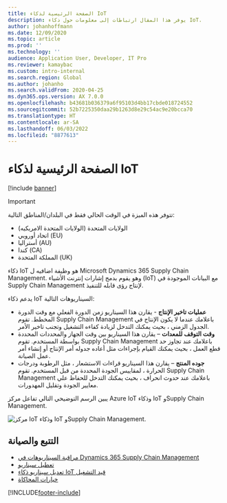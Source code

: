 ```yaml
---
title: الصفحة الرئيسية لذكاء IoT
description: يوفر هذا المقال ارتباطات إلى معلومات حول ذكاء IoT.
author: johanhoffmann
ms.date: 12/09/2020
ms.topic: article
ms.prod: ''
ms.technology: ''
audience: Application User, Developer, IT Pro
ms.reviewer: kamaybac
ms.custom: intro-internal
ms.search.region: Global
ms.author: johanho
ms.search.validFrom: 2020-04-25
ms.dyn365.ops.version: AX 7.0.0
ms.openlocfilehash: b43681b036379a6f95103d4bb17cbde018724552
ms.sourcegitcommit: 52b7225350daa29b1263d8e29c54ac9e20bcca70
ms.translationtype: HT
ms.contentlocale: ar-SA
ms.lasthandoff: 06/03/2022
ms.locfileid: "8877613"
---
```

# <a name="iot-intelligence-home-page"></a>الصفحة الرئيسية لذكاء IoT

[!include [banner](../../includes/banner.md)]

> [!IMPORTANT]
> تتوفر هذه الميزة في الوقت الحالي فقط في البلدان/المناطق التالية:
>
> - الولايات المتحدة (الولايات المتحدة الامريكيه)
> - اتحاد أوروبي (EU)
> - أستراليا (AU)
> - كندا (CA)
> - المملكة المتحدة (UK)

ذكاء IoT هو وظيفة اضافيه ل Microsoft Dynamics 365 Supply Chain Management. وهو يقوم بدمج إشارات إنترنت الأشياء (IoT) مع البيانات الموجودة في Supply Chain Management لإنتاج رؤى قابله للتنفيذ.

يدعم ذكاء IoT السيناريوهات التالية:

- **عمليات تاخير الإنتاج** - يقارن هذا السيناريو زمن الدورة الفعلي مع وقت الدورة المخطط. تقوم Supply Chain Management باعلامك عندما لا يكون الإنتاج في الجدول الزمني ، بحيث يمكنك التدخل لزيادة كفاءه التشغيل وتجنب تاخير الأمر.
- **وقت التوقف للمعدات** – يقارن هذا السيناريو بين وقت الجهاز والمحددات المحددة بواسطة المستخدم. تقوم Supply Chain Management باعلامك عند تجاوز حد قطع العمل ، بحيث يمكنك القيام بإجراءات مثل أعاده جدوله أمر الإنتاج أو إنشاء أمر عمل الصيانة.
- **جوده المنتج** – يقارن هذا السيناريو قراءات الاستشعار ، مثل الرطوبة ودرجات الحرارة ، لمقاييس الجودة المحددة من قبل المستخدم. تقوم Supply Chain Management باعلامك عند حدوث انحراف ، بحيث يمكنك التدخل للحفاظ علي معايير الجودة وتقليل المهدورات.

يبين الرسم التوضيحي التالي تفاعل مركز Azure IoT وذكاء IoT وSupply Chain Management.

![مركز IoT وذكاء IoT وSupply Chain Management.](media/iot_intelligence.png)

<!-- KFM: hide setup info for now

## Setup

You can set up and configure IoT Intelligence without writing any code. Here are the basic steps.

1. [Set up Azure resources](iot-azure-setup.md) – Create an IoT hub, a Redis cache, and a key vault that can be accessed from Supply Chain Management.
2. [Message schema formats for IoT Hub](iot-schema-format.md) – Configure your devices to send messages to IoT Hub, and define the JavaScript Object Notation (JSON) message format.
3. In Feature Management, enable the IoT Intelligence feature flag. 
4. [Install the IoT Intelligence add-in in Microsoft Dynamics Lifecycle Services (LCS)](iot-lcs-setup.md) – Install the add-in in LCS, and configure the Azure secrets.
5. [Set up metrics](iot-metrics-setup.md) – Set up metrics in Supply Chain Management.
6. [Scenario setup](iot-scenario-setup.md) – Set up the scenarios in Supply Chain Management.

-->

## <a name="tracking-and-maintenance"></a>التتبع والصيانة

- [مراقبة السيناريوهات في Dynamics 365 Supply Chain Management](iot-management.md#monitor-scenarios)
- [تعطيل سيناريو](iot-scenario-setup.md#disable-a-scenario)
- [تعديل سيناريو ذكاء IoT قيد التشغيل](iot-management.md#modify-a-running-iot-intelligence-scenario)
- [خيارات المحاكاة](iot-management.md#simulation-options)


[!INCLUDE[footer-include](../../includes/footer-banner.md)]